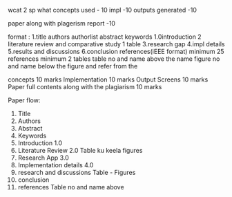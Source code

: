 wcat 2 sp
what concepts used - 10
impl -10 
outputs generated -10

paper along with plagerism report -10

format :
1.title
authors
authorlist
abstract
keywords
1.0introduction
2 literature review and comparative study 1 table
3.research gap
4.impl details
5.results and discussions
6.conclusion
references(iEEE format)
minimum 25 references
minimum 2 tables 
table no and name above the name
figure no and name below the figure 
and refer from the 


concepts 10 marks
Implementation 10 marks
Output Screens 10 marks
Paper full contents along with the plagiarism 10 marks

Paper flow:
1) Title
2) Authors 
3) Abstract 
4) Keywords
5) Introduction 1.0
6) Literature Review 2.0  Table ku keela figures
7) Research App 3.0
8) Implementation details 4.0
9) research and discussions Table - Figures
10) conclusion
11) references
Table no and name above